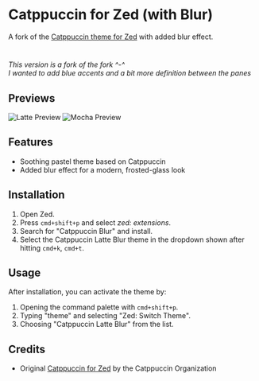 # Catppuccin for Zed (with Blur)

A fork of the [Catppuccin theme for Zed](https://github.com/catppuccin/zed) with added blur effect.

#
*This version is a fork of the fork ^-^*  
*I wanted to add blue accents and a bit more definition between the panes*

## Previews

![Latte Preview](https://raw.githubusercontent.com/jenslys/zed-catppuccin-blurred/master/assets/preview.webp)
![Mocha Preview](https://raw.githubusercontent.com/jenslys/zed-catppuccin-blur/master/assets/preview-dark.webp)

## Features

- Soothing pastel theme based on Catppuccin
- Added blur effect for a modern, frosted-glass look

## Installation

1. Open Zed.
2. Press `cmd+shift+p` and select _zed: extensions_.
3. Search for "Catppuccin Blur" and install.
4. Select the Catppuccin Latte Blur theme in the dropdown shown after hitting `cmd+k`, `cmd+t`.

## Usage

After installation, you can activate the theme by:

1. Opening the command palette with `cmd+shift+p`.
2. Typing "theme" and selecting "Zed: Switch Theme".
3. Choosing "Catppuccin Latte Blur" from the list.

## Credits

- Original [Catppuccin for Zed](https://github.com/catppuccin/zed) by the Catppuccin Organization
